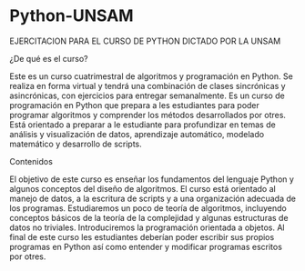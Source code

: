 # Python-UNSAM
EJERCITACION PARA EL CURSO DE PYTHON DICTADO POR LA UNSAM

¿De qué es el curso?

Este es un curso cuatrimestral de algoritmos y programación en Python. Se realiza en forma virtual y tendrá una combinación de clases sincrónicas y asincrónicas,
con ejercicios para entregar semanalmente.
Es un curso de programación en Python que prepara a les estudiantes para poder programar algoritmos y comprender los métodos desarrollados por otres. 
Está orientado a preparar a le estudiante para profundizar en temas de análisis y visualización de datos, aprendizaje automático, modelado matemático y desarrollo de scripts.

Contenidos

El objetivo de este curso es enseñar los fundamentos del lenguaje Python y algunos conceptos del diseño de algoritmos. 
El curso está orientado al manejo de datos, a la escritura de scripts y a una organización adecuada de los programas. 
Estudiaremos un poco de teoría de algoritmos, incluyendo conceptos básicos de la teoría de la complejidad y algunas estructuras de datos no triviales. 
Introduciremos la programación orientada a objetos. Al final de este curso les estudiantes deberían poder escribir sus propios programas en Python así como 
entender y modificar programas escritos por otres.
